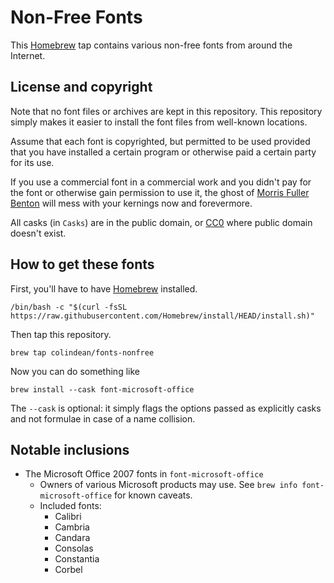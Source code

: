 # Non-Free Fonts

This [Homebrew](http://brew.sh) tap contains
various non-free fonts from around the Internet.

## License and copyright

Note that no font files or archives are kept in this repository. This repository
simply makes it easier to install the font files from well-known locations.

Assume that each font is copyrighted, but permitted to be used provided that you
have installed a certain program or otherwise paid a certain party for its use.

If you use a commercial font in a commercial work and you didn't pay for
the font or otherwise gain permission to use it, the ghost of
[Morris Fuller Benton](https://en.wikipedia.org/wiki/Morris_Fuller_Benton) will
mess with your kernings now and forevermore.

All casks (in `Casks`) are in the public domain, or [CC0] where public domain
doesn't exist.

[CC0]: https://creativecommons.org/publicdomain/zero/1.0/

## How to get these fonts

First, you'll have to have [Homebrew](http://brew.sh) installed.

    /bin/bash -c "$(curl -fsSL https://raw.githubusercontent.com/Homebrew/install/HEAD/install.sh)"

Then tap this repository.

    brew tap colindean/fonts-nonfree

Now you can do something like

    brew install --cask font-microsoft-office

The `--cask` is optional: it simply flags the options passed as explicitly casks and not formulae in case of a name collision.

## Notable inclusions

* The Microsoft Office 2007 fonts in `font-microsoft-office`
  * Owners of various Microsoft products may use. See 
    `brew info font-microsoft-office` for known caveats.
  * Included fonts:
    * Calibri
    * Cambria
    * Candara
    * Consolas
    * Constantia
    * Corbel
